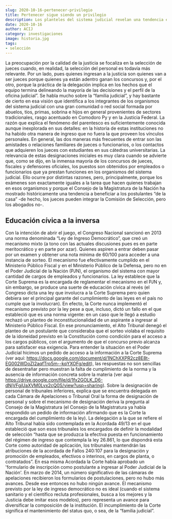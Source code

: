 ```yaml
---
slug: 2020-10-16-pertenecer-privilegio
title: Pertenecer sigue siendo un privilegio
description: Los planteles del sistema judicial revelan una tendencia endogámica que persiste pese a que existe una ley desde 2013 que modifica el ingreso. El concepto de “la familia judicial” no es una exageración. Los lazos de sangre y de amistad han funcionado como mecanismo predominante de ingreso a los cargos de los ministerios públicos y de la Justicia. Una ley de 2013 que contempla cambios en el ingreso se cumple en los Ministerios Públicos Fiscal y de la Defensa pero no en el Poder Judicial de la Nación.
date: 2020-10-16
author: ACIJ
category: investigaciones
image: historia.jpg
tags: 
- selección
---
```


La preocupación por la calidad de la justicia se focaliza en la selección de jueces cuando, en realidad, la selección del personal es todavía más relevante. Por un lado, pues quienes ingresan a la justicia son quienes van a ser jueces porque quienes ya están adentro ganan los concursos y, por el otro, porque la práctica de la delegación implica en los hechos que el equipo termina delineando la mayoría de las decisiones y el perfil de la oficina judicial”. Se habla mucho sobre la “familia judicial”, y hay bastante de cierto en esa visión que identifica a los integrantes de los organismos del sistema judicial con una gran comunidad o red social formada por abuelos, tíos, primas, sobrina e hijos en general provenientes de sectores tradicionales, rasgo acentuado en Comodoro Py y en la Justicia Federal. La razón que explica el fenómeno del parentesco es suficientemente conocida aunque inexplorada en sus detalles: en la historia de estas instituciones no ha habido otra manera de ingreso que no fuera la que proveen los vínculos personales. En general, las dos maneras más frecuentes de entrar son las amistades o relaciones familiares de jueces o funcionarios, o los contactos que adquieren los jueces con estudiantes en sus cátedras universitarias. La relevancia de estas designaciones iniciales es muy clara cuando se advierte que, como se dijo, en la inmensa mayoría de los concursos de jueces, fiscales y defensores oficiales, los puestos son obtenidos por empleados o funcionarios que ya prestan funciones en los organismos del sistema judicial. Ello ocurre por distintas razones, pero, principalmente, porque los exámenes son exactamente iguales a la tarea que hacen quienes trabajan en esos organismos y porque el Consejo de la Magistratura de la Nación ha mostrado históricamente una tendencia a beneficiar a los postulantes “de la casa” -de hecho, los jueces pueden integrar la Comisión de Selección, pero los abogados no-.

## Educación cívica a la inversa

Con la intención de abrir el juego, el Congreso Nacional sancionó en 2013 una norma denominada “Ley de Ingreso Democrático”, que creó un mecanismo mixto (a tono con las actuales discusiones pues es en parte meritocrático y en parte por azar). Quienes aspiren a entrar deben pasar por un examen y obtener una nota mínima de 60/100 para acceder a una instancia de sorteo. El mecanismo fue efectivamente cumplido en el Ministerio Público Fiscal y en el Ministerio Público de la Defensa, pero no en el Poder Judicial de la Nación (PJN), el organismo del sistema con mayor cantidad de cargos de empleados y funcionarios. La ley establece que la Corte Suprema es la encargada de reglamentar el mecanismo en el PJN y, sin embargo, se produce una suerte de educación cívica al revés (el Congreso dicta una ley que involucra a la Corte Suprema pero quien debiera ser el principal garante del cumplimiento de las leyes en el país no cumple que la involucran). En efecto, la Corte nunca implementó el mecanismo previsto por la ley pese a que, incluso, dictó un fallo en el que estableció que es una norma vigente: en un caso que le llegó a estudio rechazó un planteo de inconstitucionalidad de un aspirante a ingresar al Ministerio Público Fiscal. En ese pronunciamiento, el Alto Tribunal denegó el planteo de un postulante que consideraba que el sorteo violaba el requisito de la idoneidad previsto en la Constitución como condición para el acceso a los cargos públicos, con el argumento de que el concurso previo alcanza para satisfacer esa exigencia. Para entender la situación en el Poder Judicial hicimos un pedido de acceso a la información a la Corte  Suprema  (ver aquí: https://docs.google.com/document/d/1NChXXPR2cz8E8t-EG002WDoZI2aqfTrp5m--kqYXOFg/edit), las respuestas no son sencillas de desentrañar pero muestran la falta de cumplimiento de la norma y la ausencia de información concreta sobre la materia (ver aquí https://drive.google.com/file/d/1fx2GOLK_D6-dNjVFgjUaXVM0Lvx2cQ0S/view?usp=sharing). Sobre la designación de personal de tribunales inferiores, explica que se encuentra delegada en cada Cámara de Apelaciones o Tribunal Oral la forma de designación de personal y sobre el mecanismo de designación deriva la pregunta al Consejo de la Magistratura (el Consejo de la Magistratura ya había respondido un pedido de información afirmando que es la Corte la encargada del cumplimiento de la ley). La delegación a la que se refiere el Alto Tribunal había sido contemplada en la Acordada 49/13 en el que estableció que son esos tribunales los encargados de definir la modalidad de selección “hasta que se produzca la efectiva puesta en funcionamiento del régimen de ingreso que contempla la ley 26.861, lo que dispondrá esta Corte como autoridad de aplicación, los tribunales mantendrán las atribuciones de la acordada de Fallos 240:107 para la designación y promoción de empleados, efectivos o interinos, en cargos de planta, o contratados”. En esa misma Acordada la Corte había aprobado un 'formulario de inscripción como postulante a ingresar al Poder Judicial de la Nación'. En marzo de 2014, un número significativo de las cámaras de apelaciones recibieron los formularios de postulaciones, pero no hubo más avances. Desde ese entonces no hubo ningún avance. El mecanismo previsto por la ley de ingreso democrático no es ideal (cuando el sistema sanitario y el científico recluta profesionales, busca a los mejores y la Justicia debe imitar esos modelos), pero representa un avance para diversificar la composición de la institución. El incumplimiento de la Corte significa el mantenimiento del status quo, o sea, de la “familia judicial”.